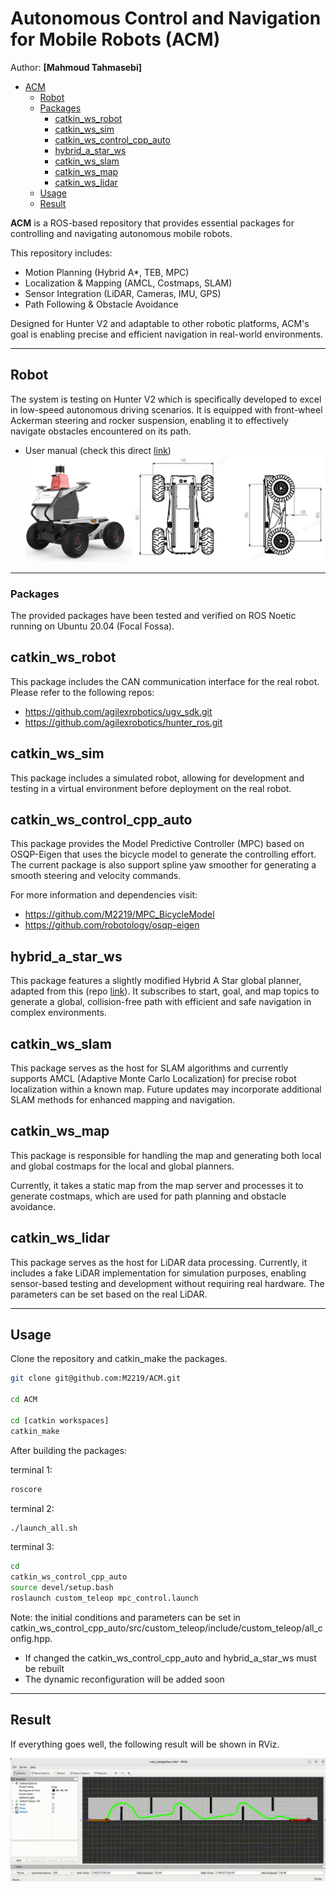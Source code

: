 # Autonomous Control and Navigation for Mobile Robots (ACM)
Author: **[Mahmoud Tahmasebi]**

<!-- TOC -->

- [ACM](#ACM)
  - [Robot](#Robot)
  - [Packages](#Packages)
    - [catkin_ws_robot](#catkin_ws_robot)
    - [catkin_ws_sim](#catkin_ws_sim)
    - [catkin_ws_control_cpp_auto](#catkin_ws_control_cpp_auto)
    - [hybrid_a_star_ws](#hybrid_a_star_ws)
    - [catkin_ws_slam](#catkin_ws_slam)
    - [catkin_ws_map](#catkin_ws_map)
    - [catkin_ws_lidar](#catkin_ws_lidar)
  - [Usage](#usage)
  - [Result](#result)


<!-- /TOC -->

**ACM** is a ROS-based repository that provides essential packages for controlling and navigating autonomous mobile robots.

This repository includes:
* Motion Planning (Hybrid A*, TEB, MPC)
* Localization & Mapping (AMCL, Costmaps, SLAM)
* Sensor Integration (LiDAR, Cameras, IMU, GPS)
* Path Following & Obstacle Avoidance

Designed for Hunter V2 and adaptable to other robotic platforms, ACM's goal is enabling precise and efficient navigation in real-world environments.

--- 
## Robot
The system is testing on Hunter V2 which is specifically developed to excel in low-speed autonomous driving scenarios. It is equipped with front-wheel Ackerman steering and rocker suspension, enabling it to effectively navigate obstacles encountered on its path.
* User manual (check this direct [link](https://global.agilex.ai/pages/download-manual))
![Hunter V2](./imgs/robot.png)

---
### Packages
The provided packages have been tested and verified on ROS Noetic running on Ubuntu 20.04 (Focal Fossa).

## catkin_ws_robot
This package includes the CAN communication interface for the real robot. Please refer to the following repos:

* https://github.com/agilexrobotics/ugv_sdk.git
* https://github.com/agilexrobotics/hunter_ros.git

## catkin_ws_sim
This package includes a simulated robot, allowing for development and testing in a virtual environment before deployment on the real robot.

## catkin_ws_control_cpp_auto
This package provides the Model Predictive Controller (MPC) based on OSQP-Eigen that uses the bicycle model to generate the controlling effort. The current package is also support spline yaw smoother for generating a smooth steering and velocity commands.

For more information and dependencies visit:

* https://github.com/M2219/MPC_BicycleModel
* https://github.com/robotology/osqp-eigen

## hybrid_a_star_ws
This package features a slightly modified Hybrid A Star global planner, adapted from this  (repo [link](https://github.com/zm0612/Hybrid_A_Star/tree/main)). It subscribes to start, goal, and map topics to generate a global, collision-free path with efficient and safe navigation in complex environments.

## catkin_ws_slam
This package serves as the host for SLAM algorithms and currently supports AMCL (Adaptive Monte Carlo Localization) for precise robot localization within a known map. Future updates may incorporate additional SLAM methods for enhanced mapping and navigation.

## catkin_ws_map
This package is responsible for handling the map and generating both local and global costmaps for the local and global planners.

Currently, it takes a static map from the map server and processes it to generate costmaps, which are used for path planning and obstacle avoidance.

## catkin_ws_lidar
This package serves as the host for LiDAR data processing. Currently, it includes a fake LiDAR implementation for simulation purposes, enabling sensor-based testing and development without requiring real hardware. The parameters can be set based on the real LiDAR.

---

## Usage

Clone the repository and catkin_make the packages.

```sh
git clone git@github.com:M2219/ACM.git

cd ACM

cd [catkin workspaces]
catkin_make
```

After building the packages:

terminal 1: 

```sh
roscore
```
terminal 2:
```sh
./launch_all.sh
```

terminal 3:
```sh
cd 
catkin_ws_control_cpp_auto
source devel/setup.bash
roslaunch custom_teleop mpc_control.launch
```

Note: the initial conditions and parameters can be set in catkin_ws_control_cpp_auto/src/custom_teleop/include/custom_teleop/all_config.hpp.
* If changed the catkin_ws_control_cpp_auto and hybrid_a_star_ws must be rebuilt
* The dynamic reconfiguration will be added soon

---
## Result
If everything goes well, the following result will be shown in RViz.

<p align="center" style="margin:0">
<img src="./imgs/vid1_highres.gif" alt="Path Following" width="600" border="0" /> 
</p>

